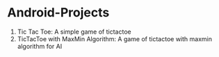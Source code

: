 # Android-Projects
1. Tic Tac Toe:
A simple game of tictactoe
2. TicTacToe with MaxMin Algorithm:
A game of tictactoe with maxmin algorithm for AI
